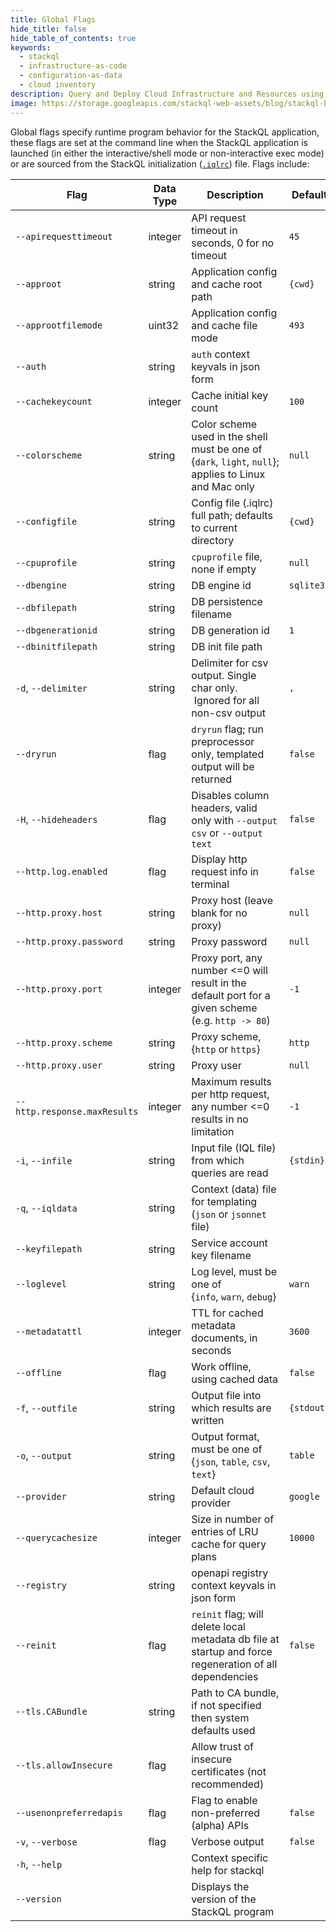 ```yaml
---
title: Global Flags
hide_title: false
hide_table_of_contents: true
keywords:
  - stackql
  - infrastructure-as-code
  - configuration-as-data
  - cloud inventory
description: Query and Deploy Cloud Infrastructure and Resources using SQL
image: https://storage.googleapis.com/stackql-web-assets/blog/stackql-blog-post-featured-image.png
---
```


Global flags specify runtime program behavior for the StackQL application, these flags are set at the command line when the StackQL application is launched (in either the interactive/shell mode or non-interactive exec mode) or are sourced from the StackQL initialization ([`.iqlrc`](/docs/getting-started/using-stackql#the-iqlrc-initialization-file)) file.  Flags include:  

| Flag | Data Type | Description | Default |
| -- | -- | -- | -- |
| `--apirequesttimeout` | integer | API request timeout in seconds, 0 for no timeout | `45` |
| `--approot` | string | Application config and cache root path | `{cwd}` |
| `--approotfilemode` | uint32 | Application config and cache file mode | `493` |
| `--auth` | string | `auth` context keyvals in json form |  |
| `--cachekeycount` | integer | Cache initial key count | `100` |
| `--colorscheme` | string | Color scheme used in the shell<br /> must be one of {`dark`, `light`, `null`};<br /> applies to Linux and Mac only | `null` |
| `--configfile` | string | Config file (.iqlrc) full path; defaults to current directory | `{cwd}` |
| `--cpuprofile` | string | `cpuprofile` file, none if empty | `null` |
| `--dbengine` | string | DB engine id | `sqlite3` |
| `--dbfilepath` | string | DB persistence filename |  |
| `--dbgenerationid` | string | DB generation id | `1` |
| `--dbinitfilepath` | string | DB init file path |  |
| `-d`, `--delimiter` | string | Delimiter for csv output. Single char only.  Ignored for all non-csv output | `,` |
| `--dryrun` | flag | `dryrun` flag; run preprocessor only, templated output will be returned | `false` |
| `-H`, `--hideheaders` | flag | Disables column headers, valid only with `--output csv` or `--output text` | `false` |
| `--http.log.enabled` | flag | Display http request info in terminal | `false` |
| `--http.proxy.host` | string | Proxy host (leave blank for no proxy) | `null` |
| `--http.proxy.password` | string | Proxy password | `null` |
| `--http.proxy.port` | integer | Proxy port, any number <=0 will result in the default port for a given scheme (e.g. `http -> 80`) | `-1` |
| `--http.proxy.scheme` | string | Proxy scheme, {`http` or `https`} | `http` |
| `--http.proxy.user` | string | Proxy user | `null` |
| `--http.response.maxResults` | integer | Maximum results per http request, any number <=0 results in no limitation | `-1` |
| `-i`, `--infile` | string | Input file (IQL file) from which queries are read | `{stdin}` |
| `-q`, `--iqldata` | string | Context (data) file for templating (`json` or `jsonnet` file)| |
| `--keyfilepath` | string | Service account key filename | |
| `--loglevel` | string | Log level, must be one of {`info`, `warn`, `debug`} | `warn` |
| `--metadatattl` | integer | TTL for cached metadata documents, in seconds | `3600` |
| `--offline` | flag | Work offline, using cached data | `false` |
| `-f`, `--outfile` | string | Output file into which results are written | `{stdout}` |
| `-o`, `--output` | string | Output format, must be one of {`json`, `table`, `csv`, `text`} | `table` |
| `--provider` | string | Default cloud provider | `google` |
| `--querycachesize` | integer | Size in number of entries of LRU cache for query plans | `10000` |
| `--registry` | string | openapi registry context keyvals in json form |  |
| `--reinit` | flag | `reinit` flag; will delete local metadata db file at startup and force regeneration of all dependencies | `false` |
| `--tls.CABundle` | string | Path to CA bundle, if not specified then system defaults used |  |
| `--tls.allowInsecure` | flag | Allow trust of insecure certificates (not recommended) |  |
| `--usenonpreferredapis` | flag | Flag to enable non-preferred (alpha) APIs | `false` |
| `-v`, `--verbose` | flag | Verbose output | `false` |
| `-h`, `--help` | | Context specific help for stackql | |
| `--version` | | Displays the version of the StackQL program | |